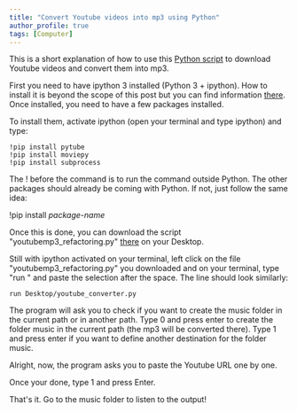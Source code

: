 ```yaml
---
title: "Convert Youtube videos into mp3 using Python"
author_profile: true
tags: [Computer]
---
```


<p align="justify"> 

This is a short explanation of how to use this 
<a href="https://github.com/JLefortBesnard/YoutubeConverter">Python script</a>
to download Youtube videos and convert them into mp3.

First you need to have ipython 3 installed (Python 3 + ipython). How to install it is beyond the scope of this post but you can find information <a href="http://jeremylefortbesnard.de/LearnPythonandML/">there</a>.
Once installed, you need to have a few packages installed. 

To install them, activate ipython (open your terminal and type ipython) and type:

```
!pip install pytube
!pip install moviepy
!pip install subprocess
```

The ! before the command is to run the command outside Python.
The other packages should already be coming with Python. If not, just follow the same idea: 

!pip install _package-name_

Once this is done, you can download the script "youtubemp3_refactoring.py" <a href="https://github.com/JLefortBesnard/YoutubeConverter">there</a> on your Desktop.

Still with ipython activated on your terminal, left click on the file "youtubemp3_refactoring.py" you downloaded and on your terminal, type "run " and paste the selection after the space. The line should look similarly:

```
run Desktop/youtube_converter.py
```

The program will ask you to check if you want to create the music folder in the current path or in another path.
Type 0 and press enter to create the folder music in the current path (the mp3 will be converted there).
Type 1 and press enter if you want to define another destination for the folder music.

Alright, now, the program asks you to paste the Youtube URL one by one.

Once your done, type 1 and press Enter.

That's it. Go to the music folder to listen to the output!

</p>
